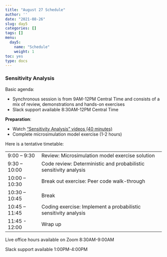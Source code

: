 ```yaml
---
title: "August 27 Schedule"
author: ''
date: "2021-08-26"
slug: day5
categories: []
tags: []
menu:
  day5:
    name: "Schedule"
    weight: 1
toc: yes
type: docs
---
```


### Sensitivity Analysis

Basic agenda:

- Synchronous session is from 9AM-12PM Central Time and consists of a mix of review, demonstrations and hands-on exercises
- Slack support available 8:30AM-12PM Central Time

**Preparation**:

- Watch [“Sensitivity Analysis” videos (40 minutes)](https://cea-and-modeling-using-r-workshop.netlify.app/days/day5/sa_videos/)
- Complete microsimulation model exercise (1-2 hours)

Here is a tentative timetable:

|                            |            |
|--------------------------------------------|:------------------|
| 9:00 – 9:30  | Review: Microsimulation model exercise solution |
| 9:30 – 10:00 |  Code review: Deterministic and probabilistic sensitivity analysis | 
| 10:00 – 10:30 | Break out exercise: Peer code walk-through |
| 10:30 – 10:45 | Break |
| 10:45 – 11:45 | Coding exercise: Implement a probabilistic sensitivity analysis |
| 11:45 - 12:00 | Wrap up |

Live office hours available on Zoom 8:30AM-9:00AM

Slack support available 1:00PM-4:00PM

